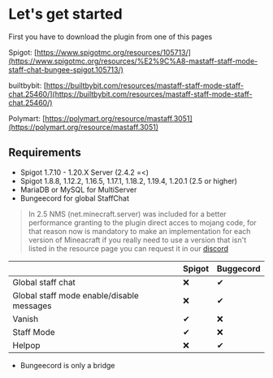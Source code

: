 # Let's get started

First you have to download the plugin from one of this pages

Spigot: [https://www.spigotmc.org/resources/105713/](https://www.spigotmc.org/resources/%E2%9C%A8-mastaff-staff-mode-staff-chat-bungee-spigot.105713/)

builtbybit: [https://builtbybit.com/resources/mastaff-staff-mode-staff-chat.25460/](https://builtbybit.com/resources/mastaff-staff-mode-staff-chat.25460/)

Polymart: [https://polymart.org/resource/mastaff.3051](https://polymart.org/resource/mastaff.3051)

## Requirements

* Spigot 1.7.10 - 1.20.X Server (2.4.2 =<)
* Spigot 1.8.8, 1.12.2, 1.16.5, 1.17.1, 1.18.2, 1.19.4, 1.20.1 (2.5 or higher)&#x20;
* MariaDB or MySQL for MultiServer
* Bungeecord for global StaffChat

> In 2.5 NMS (net.minecraft.server) was included for a better performance granting to the plugin direct acces to mojang code, for that reason now is mandatory to make an implementation for each version of Mineacraft if you really need to use a version that isn't listed in the resource page you can request it in our [discord](https://discord.nookure.com/)

|                                           | Spigot | Buggecord |
| ----------------------------------------- | ------ | --------- |
| Global staff chat                         | ❌      | ✔         |
| Global staff mode enable/disable messages | ❌      | ✔         |
| Vanish                                    | ✔      | ❌         |
| Staff Mode                                | ✔      | ❌         |
| Helpop                                    | ❌      | ✔         |

* Bungeecord is only a bridge
